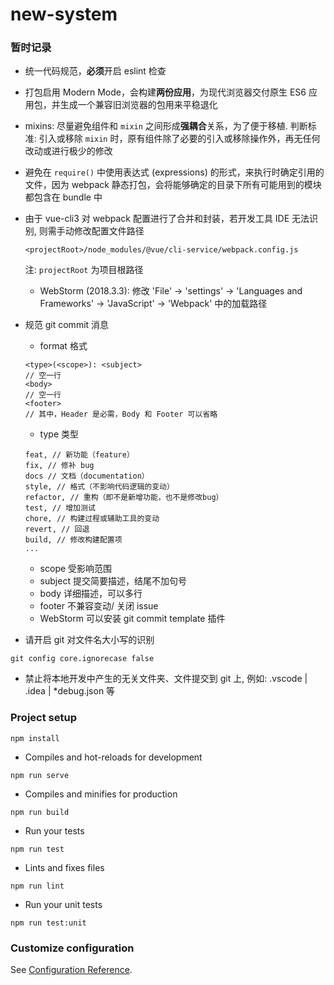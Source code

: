 # new-system

### 暂时记录
- 统一代码规范，**必须**开启 eslint 检查
- 打包启用 Modern Mode，会构建**两份应用**，为现代浏览器交付原生 ES6 应用包，并生成一个兼容旧浏览器的包用来平稳退化
- mixins: 尽量避免组件和 `mixin` 之间形成**强耦合**关系，为了便于移植. 判断标准: 引入或移除 `mixin` 时，原有组件除了必要的引入或移除操作外，再无任何改动或进行极少的修改
- 避免在 `require()` 中使用表达式 (expressions) 的形式，来执行时确定引用的文件，因为 webpack  静态打包，会将能够确定的目录下所有可能用到的模块都包含在 bundle 中
- 由于 vue-cli3 对 webpack 配置进行了合并和封装，若开发工具 IDE 无法识别, 则需手动修改配置文件路径
  ```
  <projectRoot>/node_modules/@vue/cli-service/webpack.config.js 
  ```
  注: `projectRoot` 为项目根路径
  - WebStorm (2018.3.3): 修改 'File' -> 'settings' -> 'Languages and Frameworks' -> 'JavaScript' -> 'Webpack' 中的加载路径
 
 - 规范 git commit 消息
   - format 格式
   ```
   <type>(<scope>): <subject>
   // 空一行
   <body>
   // 空一行
   <footer>
   // 其中，Header 是必需，Body 和 Footer 可以省略
    ```
    - type 类型
    ```
    feat, // 新功能（feature）
    fix, // 修补 bug
    docs // 文档（documentation）
    style, // 格式（不影响代码逻辑的变动）
    refactor, // 重构（即不是新增功能，也不是修改bug）
    test, // 增加测试
    chore, // 构建过程或辅助工具的变动
    revert, // 回退
    build, // 修改构建配置项
    ...
    ```
    - scope 受影响范围
    - subject 提交简要描述，结尾不加句号
    - body 详细描述，可以多行
    - footer 不兼容变动/ 关闭 issue
    - WebStorm 可以安装 git commit template 插件
- 请开启 git 对文件名大小写的识别
```git
git config core.ignorecase false
```
- 禁止将本地开发中产生的无关文件夹、文件提交到 git 上, 例如: .vscode | .idea | \*debug.json 等
### Project setup
```
npm install
```

- Compiles and hot-reloads for development
```
npm run serve
```

- Compiles and minifies for production
```
npm run build
```

- Run your tests
```
npm run test
```

- Lints and fixes files
```
npm run lint
```

- Run your unit tests
```
npm run test:unit
```

### Customize configuration
See [Configuration Reference](https://cli.vuejs.org/config/).
